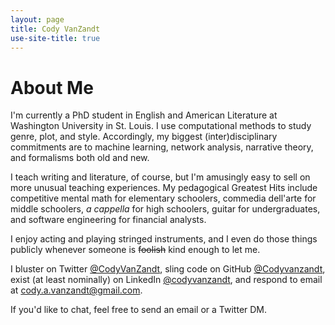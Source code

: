 ```yaml
---
layout: page
title: Cody VanZandt
use-site-title: true
---
```


# About Me
I'm currently a PhD student in English and American Literature at Washington University in St. Louis.
I use computational methods to study genre, plot, and style.
Accordingly, my biggest (inter)disciplinary commitments are to machine learning, network analysis, narrative theory, and formalisms both old and new.

I teach writing and literature, of course, but I'm amusingly easy to sell on more unusual teaching experiences.
My pedagogical Greatest Hits include competitive mental math for elementary schoolers, commedia dell'arte for middle schoolers, *a cappella* for high schoolers, guitar for undergraduates, and software engineering for financial analysts. 

I enjoy acting and playing stringed instruments, and I even do those things publicly whenever someone is ~~foolish~~ kind enough to let me.

I bluster on Twitter [@CodyVanZandt](https://twitter.com/CodyVanZandt), sling code on GitHub [@Codyvanzandt](https://github.com/Codyvanzandt), exist (at least nominally) on LinkedIn [@codyvanzandt](https://www.linkedin.com/in/codyvanzandt), and respond to email at <a href="cody.a.vanzandt@gmail.com">cody.a.vanzandt@gmail.com</a>.

If you'd like to chat, feel free to send an email or a Twitter DM. 
